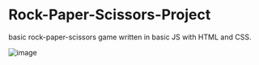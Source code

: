 # Rock-Paper-Scissors-Project

basic rock-paper-scissors game written in basic JS with HTML and CSS.

![image](https://user-images.githubusercontent.com/109928703/206924721-7e1c4eae-676c-42f2-a445-ad86c1341460.png)
